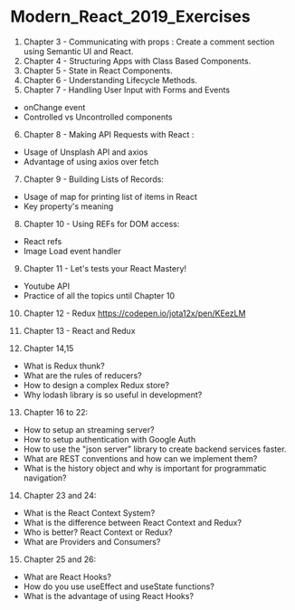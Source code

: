 # Modern_React_2019_Exercises

1. Chapter 3 - Communicating with props : Create a comment section using Semantic UI and React.
2. Chapter 4 - Structuring Apps with Class Based Components.
3. Chapter 5 - State in React Components.
4. Chapter 6 - Understanding Lifecycle Methods.
5. Chapter 7 - Handling User Input with Forms and Events
  * onChange event
  * Controlled vs Uncontrolled components

6. Chapter 8 - Making API Requests with React :
  * Usage of Unsplash API and axios  
  * Advantage of using axios over fetch

7. Chapter 9 - Building Lists of Records:
  * Usage of map for printing list of items in React  
  * Key property's meaning

8. Chapter 10 - Using REFs for DOM access:
  * React refs   
  * Image Load event handler

9. Chapter 11 - Let's tests your React Mastery!
  * Youtube API
  * Practice of all the topics until Chapter 10

10. Chapter 12 - Redux
  https://codepen.io/jota12x/pen/KEezLM

11. Chapter 13 - React and Redux
12. Chapter 14,15
  * What is Redux thunk?
  * What are the rules of reducers?
  * How to design a complex Redux store?
  * Why lodash library is so useful in development?

13. Chapter 16 to 22:
  * How to setup an streaming server?
  * How to setup authentication with Google Auth
  * How to use the "json server" library to create backend services faster.
  * What are REST conventions and how can we implement them?
  * What is the history object and why is important for programmatic navigation?

14. Chapter 23 and 24:
  * What is the React Context System?
  * What is the difference between React Context and Redux?
  * Who is better? React Context or Redux?
  * What are Providers and Consumers?
  
15. Chapter 25 and 26:
  * What are React Hooks?
  * How do you use useEffect and useState functions?
  * What is the advantage of using React Hooks?
